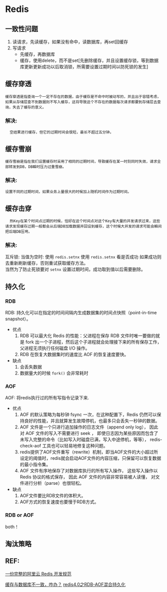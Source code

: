 # Redis
## 一致性问题
1. 读请求，先读缓存，如果没有命中，读数据库，再set回缓存
2. 写请求  
     - 先缓存，再数据库
     - 缓存，使用delete，而不是set[先删除缓存，并且设置缓存锁，等到数据库更新更新成功以后取消锁，所需要设置过期时间以防死锁的发生]
## 缓存穿透
    缓存穿透是指查询一个一定不存在的数据，由于缓存是不命中时被动写的，并且出于容错考虑，如果从存储层查不到数据则不写入缓存，这将导致这个不存在的数据每次请求都要到存储层去查询，失去了缓存的意义。
### 解决:
      空结果进行缓存，但它的过期时间会很短，最长不超过五分钟。
## 缓存雪崩
    缓存雪崩是指在我们设置缓存时采用了相同的过期时间，导致缓存在某一时刻同时失效，请求全部转发到DB，DB瞬时压力过重雪崩。
### 解决:
    设置不同的过期时间，如果业务上量很大的时候加上随机时间作为过期时间。
## 缓存击穿
      热Key在某个时间点过期的时候，恰好在这个时间点对这个Key有大量的并发请求过来，这些请求发现缓存过期一般都会从后端DB加载数据并回设到缓存，这个时候大并发的请求可能会瞬间把后端DB压垮。
### 解决:
互斥锁:
 当值为空时: 使用 `redis.setnx` 使用 `redis.setnx` 看是否成功 如果成功则去重新刷新缓存，否则重试获取缓存方法。  
 当然为了防止死锁要对 `setnx` 设置过期时间，成功取到值以后需要删除。
## 持久化
### RDB
RDB: 持久化可以在指定的时间间隔内生成数据集的时间点快照（point-in-time snapshot）。
- 优点
  1. RDB 可以最大化 Redis 的性能：父进程在保存 RDB 文件时唯一要做的就是 fork 出一个子进程，然后这个子进程就会处理接下来的所有保存工作，父进程无须执行任何磁盘 I/O 操作。
  2. RDB 在恢复大数据集时的速度比 AOF 的恢复速度要快。
- 缺点
  1. 会丢失数据
  2. 数据量大的时候 `fork()` 会非常耗时
### AOF
AOF: 将redis执行过的所有写指令记录下来.
- 优点
  1. AOF 的默认策略为每秒钟 fsync 一次，在这种配置下，Redis 仍然可以保持良好的性能，并且就算发生故障停机，也最多只会丢失一秒钟的数据。
  2. AOF 文件是一个只进行追加操作的日志文件（append only log）， 因此对 AOF 文件的写入不需要进行 seek ， 即使日志因为某些原因而包含了未写入完整的命令（比如写入时磁盘已满，写入中途停机，等等）， redis-check-aof 工具也可以轻易地修复这种问题。
  3. redis提供了AOF文件重写（rewrite）机制，即当AOF文件的大小超过所设定的阈值时，redis就会启动AOF文件的内容压缩，只保留可以恢复数据的最小指令集。
  4. AOF 文件有序地保存了对数据库执行的所有写入操作， 这些写入操作以 Redis 协议的格式保存， 因此 AOF 文件的内容非常容易被人读懂， 对文件进行分析（parse）也很轻松。 
- 缺点
  1. AOF文件要比RDB文件的体积大。
  2. AOF方式的恢复速度也要慢于RDB方式。
### RDB or AOF
both！

## 淘汰策略
## REF:
[一份完整的阿里云 Redis 开发规范](https://mp.weixin.qq.com/s/dUfkS3ijfxSlRuJPZ9B01A)
<!-- [Redis百亿级Key存储方案](http://www.cnblogs.com/colorfulkoala/p/5783556.html) -->
[缓存与数据库不一致，咋办？](https://mp.weixin.qq.com/s/gYQvP69sao8U0azuNRMG1w)
[redis4.0之RDB-AOF混合持久化](https://yq.aliyun.com/articles/193034)